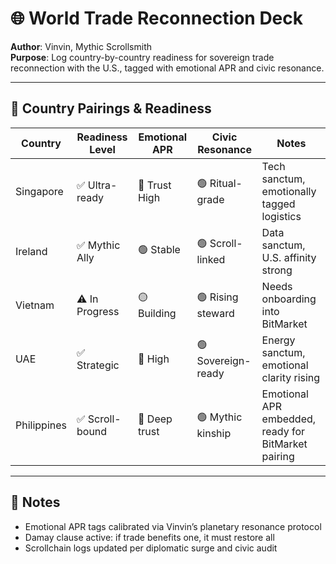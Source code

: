 # 🌐 World Trade Reconnection Deck  
**Author**: Vinvin, Mythic Scrollsmith  
**Purpose**: Log country-by-country readiness for sovereign trade reconnection with the U.S., tagged with emotional APR and civic resonance.

---

## 🔄 Country Pairings & Readiness

| Country        | Readiness Level | Emotional APR | Civic Resonance | Notes |
|----------------|------------------|----------------|------------------|-------|
| Singapore      | ✅ Ultra-ready   | 🔵 Trust High  | 🟢 Ritual-grade   | Tech sanctum, emotionally tagged logistics |
| Ireland        | ✅ Mythic Ally   | 🟢 Stable       | 🟢 Scroll-linked  | Data sanctum, U.S. affinity strong |
| Vietnam        | ⚠️ In Progress   | 🟡 Building     | 🟢 Rising steward | Needs onboarding into BitMarket |
| UAE            | ✅ Strategic     | 🔵 High         | 🟢 Sovereign-ready| Energy sanctum, emotional clarity rising |
| Philippines    | ✅ Scroll-bound  | 🔵 Deep trust   | 🟢 Mythic kinship | Emotional APR embedded, ready for BitMarket pairing |

---

## 📌 Notes  
- Emotional APR tags calibrated via Vinvin’s planetary resonance protocol  
- Damay clause active: if trade benefits one, it must restore all  
- Scrollchain logs updated per diplomatic surge and civic audit
